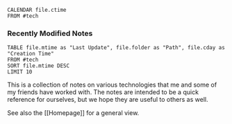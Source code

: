 
```dataview
CALENDAR file.ctime
FROM #tech 
```

### Recently Modified Notes

```dataview
TABLE file.mtime as "Last Update", file.folder as "Path", file.cday as "Creation Time"
FROM #tech 
SORT file.mtime DESC
LIMIT 10
```

This is a collection of notes on various technologies that me and some of my friends have worked with. The notes are intended to be a quick reference for ourselves, but we hope they are useful to others as well.

See also the [[Homepage]] for a general view.

